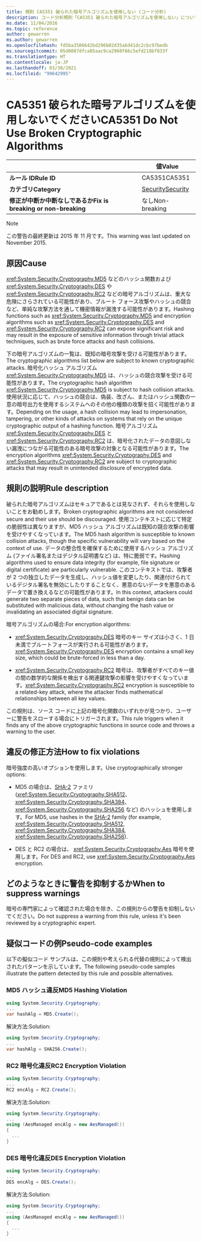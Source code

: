 ```yaml
---
title: 規則 CA5351 破られた暗号アルゴリズムを使用しない (コード分析)
description: コード分析規則「CA5351 破られた暗号アルゴリズムを使用しない」について
ms.date: 11/04/2016
ms.topic: reference
author: gewarren
ms.author: gewarren
ms.openlocfilehash: fd5ba3506642bd296b02d35a6d41dc2cbc97bedb
ms.sourcegitcommit: 05d0087dfca85aac9ca2960f86c5efd218bf833f
ms.translationtype: HT
ms.contentlocale: ja-JP
ms.lasthandoff: 03/30/2021
ms.locfileid: "99642995"
---
```

# <a name="ca5351-do-not-use-broken-cryptographic-algorithms"></a><span data-ttu-id="6b689-103">CA5351 破られた暗号アルゴリズムを使用しないでください</span><span class="sxs-lookup"><span data-stu-id="6b689-103">CA5351 Do Not Use Broken Cryptographic Algorithms</span></span>

| | <span data-ttu-id="6b689-104">値</span><span class="sxs-lookup"><span data-stu-id="6b689-104">Value</span></span> |
|-|-|
| <span data-ttu-id="6b689-105">**ルール ID**</span><span class="sxs-lookup"><span data-stu-id="6b689-105">**Rule ID**</span></span> |<span data-ttu-id="6b689-106">CA5351</span><span class="sxs-lookup"><span data-stu-id="6b689-106">CA5351</span></span>|
| <span data-ttu-id="6b689-107">**カテゴリ**</span><span class="sxs-lookup"><span data-stu-id="6b689-107">**Category**</span></span> |[<span data-ttu-id="6b689-108">Security</span><span class="sxs-lookup"><span data-stu-id="6b689-108">Security</span></span>](security-warnings.md)|
| <span data-ttu-id="6b689-109">**修正が中断か中断なしであるか**</span><span class="sxs-lookup"><span data-stu-id="6b689-109">**Fix is breaking or non-breaking**</span></span> |<span data-ttu-id="6b689-110">なし</span><span class="sxs-lookup"><span data-stu-id="6b689-110">Non-breaking</span></span>|

> [!NOTE]
> <span data-ttu-id="6b689-111">この警告の最終更新は 2015 年 11 月です。</span><span class="sxs-lookup"><span data-stu-id="6b689-111">This warning was last updated on November 2015.</span></span>

## <a name="cause"></a><span data-ttu-id="6b689-112">原因</span><span class="sxs-lookup"><span data-stu-id="6b689-112">Cause</span></span>

<span data-ttu-id="6b689-113"><xref:System.Security.Cryptography.MD5> などのハッシュ関数および <xref:System.Security.Cryptography.DES> や <xref:System.Security.Cryptography.RC2> などの暗号アルゴリズムは、重大な危険にさらされている可能性があり、ブルート フォース攻撃やハッシュの競合など、単純な攻撃方法を通して機密情報が漏洩する可能性があります。</span><span class="sxs-lookup"><span data-stu-id="6b689-113">Hashing functions such as <xref:System.Security.Cryptography.MD5> and encryption algorithms such as <xref:System.Security.Cryptography.DES> and <xref:System.Security.Cryptography.RC2> can expose significant risk and may result in the exposure of sensitive information through trivial attack techniques, such as brute force attacks and hash collisions.</span></span>

<span data-ttu-id="6b689-114">下の暗号アルゴリズムの一覧は、既知の暗号攻撃を受ける可能性があります。</span><span class="sxs-lookup"><span data-stu-id="6b689-114">The cryptographic algorithms list below are subject to known cryptographic attacks.</span></span> <span data-ttu-id="6b689-115">暗号化ハッシュ アルゴリズム <xref:System.Security.Cryptography.MD5> は、ハッシュの競合攻撃を受ける可能性があります。</span><span class="sxs-lookup"><span data-stu-id="6b689-115">The cryptographic hash algorithm <xref:System.Security.Cryptography.MD5> is subject to hash collision attacks.</span></span>  <span data-ttu-id="6b689-116">使用状況に応じて、ハッシュの競合は、偽装、改ざん、またはハッシュ関数の一意の暗号出力を使用するシステムへのその他の種類の攻撃を招く可能性があります。</span><span class="sxs-lookup"><span data-stu-id="6b689-116">Depending on the usage, a hash collision may lead to impersonation, tampering, or other kinds of attacks on systems that rely on the unique cryptographic output of a hashing function.</span></span> <span data-ttu-id="6b689-117">暗号アルゴリズム <xref:System.Security.Cryptography.DES> と <xref:System.Security.Cryptography.RC2> は、暗号化されたデータの意図しない漏洩につながる可能性のある暗号攻撃の対象となる可能性があります。</span><span class="sxs-lookup"><span data-stu-id="6b689-117">The encryption algorithms <xref:System.Security.Cryptography.DES> and <xref:System.Security.Cryptography.RC2> are subject to cryptographic attacks that may result in unintended disclosure of encrypted data.</span></span>

## <a name="rule-description"></a><span data-ttu-id="6b689-118">規則の説明</span><span class="sxs-lookup"><span data-stu-id="6b689-118">Rule description</span></span>

<span data-ttu-id="6b689-119">破られた暗号アルゴリズムはセキュアであるとは見なされず、それらを使用しないことをお勧めします。</span><span class="sxs-lookup"><span data-stu-id="6b689-119">Broken cryptographic algorithms are not  considered secure and their use should be discouraged.</span></span> <span data-ttu-id="6b689-120">使用コンテキストに応じて特定の脆弱性は異なりますが、MD5 ハッシュ アルゴリズムは既知の競合攻撃の影響を受けやすくなっています。</span><span class="sxs-lookup"><span data-stu-id="6b689-120">The MD5 hash algorithm is susceptible to known collision attacks, though the specific vulnerability will vary based on the context of use.</span></span>  <span data-ttu-id="6b689-121">データの整合性を確保するために使用するハッシュ アルゴリズム (ファイル署名またはデジタル証明書など) は、特に脆弱です。</span><span class="sxs-lookup"><span data-stu-id="6b689-121">Hashing algorithms used to ensure data integrity (for example, file signature or digital certificate) are particularly vulnerable.</span></span>  <span data-ttu-id="6b689-122">このコンテキストでは、攻撃者が 2 つの独立したデータを生成し、ハッシュ値を変更したり、関連付けられているデジタル署名を無効にしたりすることなく、悪意のないデータを悪意のあるデータで置き換えるなどの可能性があります。</span><span class="sxs-lookup"><span data-stu-id="6b689-122">In this context, attackers could generate two separate pieces of data, such that benign data can be substituted with malicious data, without changing the hash value or invalidating an associated digital signature.</span></span>

<span data-ttu-id="6b689-123">暗号アルゴリズムの場合:</span><span class="sxs-lookup"><span data-stu-id="6b689-123">For encryption algorithms:</span></span>

- <span data-ttu-id="6b689-124"><xref:System.Security.Cryptography.DES> 暗号のキー サイズは小さく、1 日未満でブルートフォースが実行される可能性があります。</span><span class="sxs-lookup"><span data-stu-id="6b689-124"><xref:System.Security.Cryptography.DES> encryption contains a small key size, which could be brute-forced in less than a day.</span></span>

- <span data-ttu-id="6b689-125"><xref:System.Security.Cryptography.RC2> 暗号は、攻撃者がすべてのキー値の間の数学的な関係を検出する関連鍵攻撃の影響を受けやすくなっています。</span><span class="sxs-lookup"><span data-stu-id="6b689-125"><xref:System.Security.Cryptography.RC2> encryption is susceptible to a related-key attack, where the attacker finds mathematical relationships between all key values.</span></span>

<span data-ttu-id="6b689-126">この規則は、ソース コードに上記の暗号化関数のいずれかが見つかり、ユーザーに警告をスローする場合にトリガーされます。</span><span class="sxs-lookup"><span data-stu-id="6b689-126">This rule triggers when it finds any of the above cryptographic functions in source code and throws a warning to the user.</span></span>

## <a name="how-to-fix-violations"></a><span data-ttu-id="6b689-127">違反の修正方法</span><span class="sxs-lookup"><span data-stu-id="6b689-127">How to fix violations</span></span>

<span data-ttu-id="6b689-128">暗号強度の高いオプションを使用します。</span><span class="sxs-lookup"><span data-stu-id="6b689-128">Use cryptographically stronger options:</span></span>

- <span data-ttu-id="6b689-129">MD5 の場合は、[SHA-2](/windows/desktop/SecCrypto/hash-and-signature-algorithms) ファミリ (<xref:System.Security.Cryptography.SHA512>、<xref:System.Security.Cryptography.SHA384>、<xref:System.Security.Cryptography.SHA256> など) のハッシュを使用します。</span><span class="sxs-lookup"><span data-stu-id="6b689-129">For MD5, use hashes in the [SHA-2](/windows/desktop/SecCrypto/hash-and-signature-algorithms) family (for example, <xref:System.Security.Cryptography.SHA512>, <xref:System.Security.Cryptography.SHA384>, <xref:System.Security.Cryptography.SHA256>).</span></span>

- <span data-ttu-id="6b689-130">DES と RC2 の場合は、 <xref:System.Security.Cryptography.Aes> 暗号を使用します。</span><span class="sxs-lookup"><span data-stu-id="6b689-130">For DES and RC2, use <xref:System.Security.Cryptography.Aes> encryption.</span></span>

## <a name="when-to-suppress-warnings"></a><span data-ttu-id="6b689-131">どのようなときに警告を抑制するか</span><span class="sxs-lookup"><span data-stu-id="6b689-131">When to suppress warnings</span></span>

<span data-ttu-id="6b689-132">暗号の専門家によって確認された場合を除き、この規則からの警告を抑制しないでください。</span><span class="sxs-lookup"><span data-stu-id="6b689-132">Do not suppress a warning from this rule, unless it's been reviewed by a cryptographic expert.</span></span>

## <a name="pseudo-code-examples"></a><span data-ttu-id="6b689-133">疑似コードの例</span><span class="sxs-lookup"><span data-stu-id="6b689-133">Pseudo-code examples</span></span>

<span data-ttu-id="6b689-134">以下の擬似コード サンプルは、この規則や考えられる代替の規則によって検出されたパターンを示しています。</span><span class="sxs-lookup"><span data-stu-id="6b689-134">The following pseudo-code samples illustrate the pattern detected by this rule and possible alternatives.</span></span>

### <a name="md5-hashing-violation"></a><span data-ttu-id="6b689-135">MD5 ハッシュ違反</span><span class="sxs-lookup"><span data-stu-id="6b689-135">MD5 Hashing Violation</span></span>

```csharp
using System.Security.Cryptography;
...
var hashAlg = MD5.Create();
```

<span data-ttu-id="6b689-136">解決方法:</span><span class="sxs-lookup"><span data-stu-id="6b689-136">Solution:</span></span>

```csharp
using System.Security.Cryptography;
...
var hashAlg = SHA256.Create();
```

### <a name="rc2-encryption-violation"></a><span data-ttu-id="6b689-137">RC2 暗号化違反</span><span class="sxs-lookup"><span data-stu-id="6b689-137">RC2 Encryption Violation</span></span>

```csharp
using System.Security.Cryptography;
...
RC2 encAlg = RC2.Create();
```

<span data-ttu-id="6b689-138">解決方法:</span><span class="sxs-lookup"><span data-stu-id="6b689-138">Solution:</span></span>

```csharp
using System.Security.Cryptography;
...
using (AesManaged encAlg = new AesManaged())
{
  ...
}
```

### <a name="des-encryption-violation"></a><span data-ttu-id="6b689-139">DES 暗号化違反</span><span class="sxs-lookup"><span data-stu-id="6b689-139">DES Encryption Violation</span></span>

```csharp
using System.Security.Cryptography;
...
DES encAlg = DES.Create();
```

<span data-ttu-id="6b689-140">解決方法:</span><span class="sxs-lookup"><span data-stu-id="6b689-140">Solution:</span></span>

```csharp
using System.Security.Cryptography;
...
using (AesManaged encAlg = new AesManaged())
{
  ...
}
```
